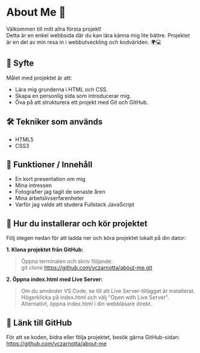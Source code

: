 # About Me 👋

Välkommen till mitt allra första projekt!  
Detta är en enkel webbsida där du kan lära känna mig lite bättre. Projektet är en del av min resa in i webbutveckling och kodvärlden. 🌍💻

## 🎯 Syfte

Målet med projektet är att:
- Lära mig grunderna i HTML och CSS.
- Skapa en personlig sida som introducerar mig.
- Öva på att strukturera ett projekt med Git och GitHub.

## 🛠️ Tekniker som används

- HTML5
- CSS3

## 📸 Funktioner / Innehåll

- En kort presentation om mig
- Mina intressen
- Fotografier jag tagit de senaste åren
- Mina arbetslivserfarenheter
- Varför jag valde att studera Fullstack JavaScript

## 🚀 Hur du installerar och kör projektet

Följ stegen nedan för att ladda ner och köra projektet lokalt på din dator:

**1. Klona projektet från GitHub:**  
>Öppna terminalen och skriv följande:  
 git clone https://github.com/vczarnotta/about-me.git
   
**2. Öppna index.html med Live Server:**  
>Om du använder VS Code, se till att Live Server-tillägget är installerat.  
 Högerklicka på index.html och välj "Open with Live Server".  
 Alternativt, öppna index.html i din webbläsare direkt.

## 🔗 Länk till GitHub
För att se koden, bidra eller följa projektet, besök gärna GitHub-sidan:  
https://github.com/vczarnotta/about-me
